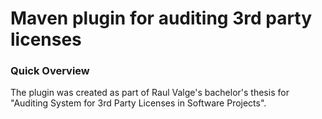 # Maven plugin for auditing 3rd party licenses

### Quick Overview
The plugin was created as part of Raul Valge's bachelor's thesis for "Auditing System for 3rd Party Licenses in Software Projects".
